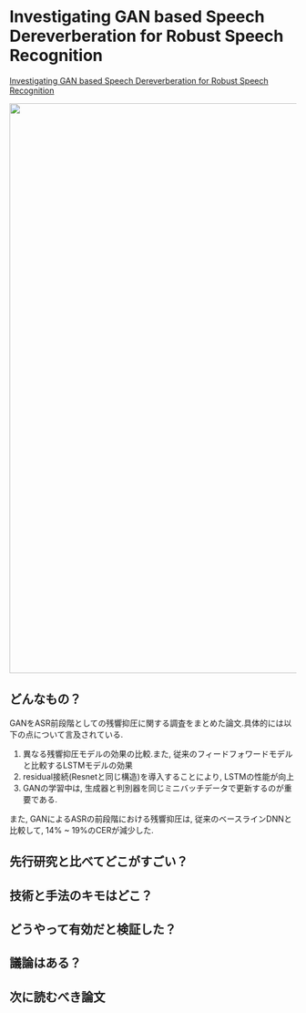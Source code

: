 # Investigating GAN based Speech Dereverberation for Robust Speech Recognition
[Investigating GAN based Speech Dereverberation for Robust Speech Recognition]()

 <img src = "画像リンク" width=1000>

## どんなもの？
GANをASR前段階としての残響抑圧に関する調査をまとめた論文.具体的には以下の点について言及されている.

1. 異なる残響抑圧モデルの効果の比較.また, 従来のフィードフォワードモデルと比較するLSTMモデルの効果
1. residual接続(Resnetと同じ構造)を導入することにより, LSTMの性能が向上
1. GANの学習中は, 生成器と判別器を同じミニバッチデータで更新するのが重要である. 
 
また, GANによるASRの前段階における残響抑圧は, 従来のベースラインDNNと比較して, 14% ~ 19%のCERが減少した. 

## 先行研究と比べてどこがすごい？


## 技術と手法のキモはどこ？


## どうやって有効だと検証した？


## 議論はある？


## 次に読むべき論文


